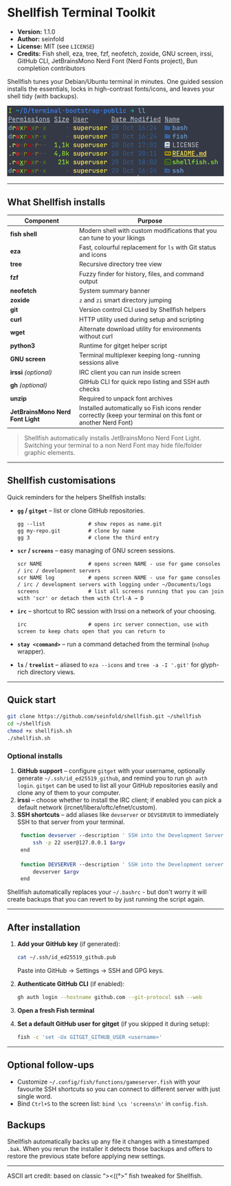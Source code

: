 
# Shellfish Terminal Toolkit

- **Version:** 1.1.0
- **Author:** seinfold
- **License:** MIT (see `LICENSE`)
- **Credits:** Fish shell, eza, tree, fzf, neofetch, zoxide, GNU screen, irssi, GitHub CLI, JetBrainsMono Nerd Font (Nerd Fonts project), Bun completion contributors

Shellfish tunes your Debian/Ubuntu terminal in minutes. One guided session installs the essentials, locks in high-contrast fonts/icons, and leaves your shell tidy (with backups).

![Shellfish terminal screenshot](https://github.com/seinfold/shellfish/raw/main/docs/shellfish-terminal.png "Fish Terminal in action")

---

## What Shellfish installs

| Component | Purpose |
|-----------|---------|
| **fish shell** | Modern shell with custom modifications that you can tune to your likings |
| **eza** | Fast, colourful replacement for `ls` with Git status and icons |
| **tree** | Recursive directory tree view |
| **fzf** | Fuzzy finder for history, files, and command output |
| **neofetch** | System summary banner |
| **zoxide** | `z` and `zi` smart directory jumping |
| **git** | Version control CLI used by Shellfish helpers |
| **curl** | HTTP utility used during setup and scripting |
| **wget** | Alternate download utility for environments without curl |
| **python3** | Runtime for gitget helper script |
| **GNU screen** | Terminal multiplexer keeping long-running sessions alive |
| **irssi** *(optional)* | IRC client you can run inside screen |
| **gh** *(optional)* | GitHub CLI for quick repo listing and SSH auth checks |
| **unzip** | Required to unpack font archives |
| **JetBrainsMono Nerd Font Light** | Installed automatically so Fish icons render correctly (keep your terminal on this font or another Nerd Font) |

> Shellfish automatically installs JetBrainsMono Nerd Font Light. Switching your terminal to a non Nerd Font may hide file/folder graphic elements.

---


## Shellfish customisations

Quick reminders for the helpers Shellfish installs:

- **`gg` / `gitget`** – list or clone GitHub repositories.
  ```fish
  gg --list              # show repos as name.git
  gg my-repo.git         # clone by name
  gg 3                   # clone the third entry
  ```

- **`scr` / `screens`** – easy managing of GNU screen sessions.
  ```fish
  scr NAME               # opens screen NAME - use for game consoles / irc / development servers
  scr NAME log           # opens screen NAME - use for game consoles / irc / development servers with logging under ~/Documents/logs
  screens                # list all screens running that you can join with 'scr' or detach them with Ctrl-A → D
  ```
  
- **`irc`** – shortcut to IRC session with Irssi on a network of your choosing.
  ```fish
  irc                    # opens irc server connection, use with screen to keep chats open that you can return to
  ```

- **`stay <command>`** – run a command detached from the terminal (`nohup` wrapper).
- **`ls`** / **`treelist`** – aliased to `eza --icons` and `tree -a -I '.git'` for glyph-rich directory views.


---

## Quick start

```bash
git clone https://github.com/seinfold/shellfish.git ~/shellfish
cd ~/shellfish
chmod +x shellfish.sh
./shellfish.sh
```

### Optional installs

1. **GitHub support** – configure `gitget` with your username, optionally generate `~/.ssh/id_ed25519_github`, and remind you to run `gh auth login`. `gitget` can be used to list all your GitHub repositories easily and clone any of them to your computer.
1. **irssi** – choose whether to install the IRC client; if enabled you can pick a default network (ircnet/libera/oftc/efnet/custom).
1. **SSH shortcuts** – add aliases like `devserver` or `DEVSERVER` to immediately SSH to that server from your terminal.
   ```bash
    function devserver --description ' SSH into the Development Server '
        ssh -p 22 user@127.0.0.1 $argv
    end
    
    function DEVSERVER --description ' SSH into the Development server '
        devserver $argv
    end
   ```


Shellfish automatically replaces your `~/.bashrc` - but don't worry it will create backups that you can revert to by just running the script again.

---

## After installation

1. **Add your GitHub key** (if generated):
   ```bash
   cat ~/.ssh/id_ed25519_github.pub
   ```
   Paste into GitHub → Settings → SSH and GPG keys.

2. **Authenticate GitHub CLI** (if enabled):
   ```bash
   gh auth login --hostname github.com --git-protocol ssh --web
   ```

3. **Open a fresh Fish terminal**

4. **Set a default GitHub user for gitget** (if you skipped it during setup):
   ```bash
   fish -c 'set -Ux GITGET_GITHUB_USER <username>'
   ```


---

## Optional follow-ups

- Customize `~/.config/fish/functions/gameserver.fish` with your favourite SSH shortcuts so you can connect to different server with just single word.
- Bind `Ctrl+S` to the screen list: `bind \cs 'screens\n'` in `config.fish`.

## Backups

Shellfish automatically backs up any file it changes with a timestamped `.bak`. When you rerun the installer it detects those backups and offers to restore the previous state before applying new settings.

---

ASCII art credit: based on classic “><((°>” fish tweaked for Shellfish.
